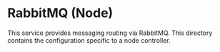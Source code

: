 # RabbitMQ (Node)

This service provides messaging routing via RabbitMQ. This directory contains the configuration specific to a node controller.

